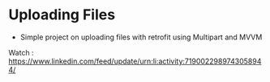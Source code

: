 # Uploading Files

- Simple project on uploading files with retrofit using Multipart and MVVM

Watch : https://www.linkedin.com/feed/update/urn:li:activity:7190022989743058944/
